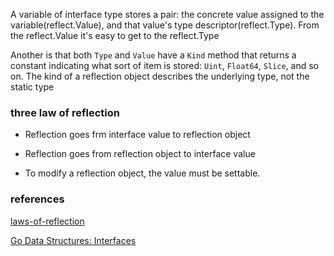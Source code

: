 

A variable of interface type stores a pair: the concrete value assigned to the variable(reflect.Value), and that value's type descriptor(reflect.Type). From  the reflect.Value it's easy to get to the reflect.Type

Another is that both `Type` and `Value` have a `Kind` method that returns a constant indicating what sort of item is stored: `Uint`, `Float64`, `Slice`, and so on. The kind of a reflection object describes the underlying type, not the static type

###  three law of reflection

* Reflection goes frm interface value to reflection object

* Reflection goes from reflection object to interface value
* To modify a reflection object, the value must be settable.

### references

[laws-of-reflection](https://blog.golang.org/laws-of-reflection)

[Go Data Structures: Interfaces](https://research.swtch.com/interfaces)